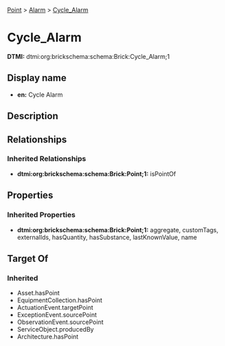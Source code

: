 [Point](../../Point.md) > [Alarm](../Alarm.md) > [Cycle_Alarm](.)
# Cycle_Alarm
**DTMI:** dtmi:org:brickschema:schema:Brick:Cycle_Alarm;1
## Display name
- **en:** Cycle Alarm
## Description
## Relationships
### Inherited Relationships
* **dtmi:org:brickschema:schema:Brick:Point;1:** isPointOf
## Properties
### Inherited Properties
* **dtmi:org:brickschema:schema:Brick:Point;1:** aggregate, customTags, externalIds, hasQuantity, hasSubstance, lastKnownValue, name
## Target Of
### Inherited
* Asset.hasPoint
* EquipmentCollection.hasPoint
* ActuationEvent.targetPoint
* ExceptionEvent.sourcePoint
* ObservationEvent.sourcePoint
* ServiceObject.producedBy
* Architecture.hasPoint
